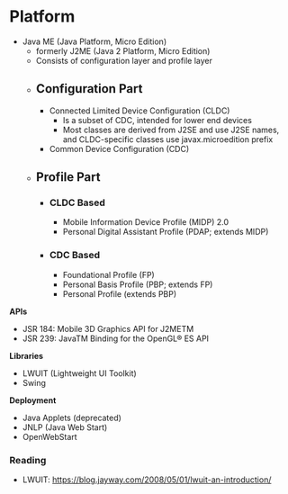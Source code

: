 # Platform
- Java ME (Java Platform, Micro Edition)
	- formerly J2ME (Java 2 Platform, Micro Edition)
	- Consists of configuration layer and profile layer
	- ## Configuration Part
		- Connected Limited Device Configuration (CLDC)
			- Is a subset of CDC, intended for lower end devices
			- Most classes are derived from J2SE and use J2SE names, and CLDC-specific classes use javax.microedition prefix
		- Common Device Configuration (CDC)
	- ## Profile Part
		- ### CLDC Based
			- Mobile Information Device Profile (MIDP) 2.0
			- Personal Digital Assistant Profile (PDAP; extends MIDP)
		- ### CDC Based
			- Foundational Profile (FP)
			- Personal Basis Profile (PBP; extends FP)
			- Personal Profile (extends PBP)

**APIs**
- JSR 184: Mobile 3D Graphics API for J2METM
- JSR 239: JavaTM Binding for the OpenGL® ES API

**Libraries**
- LWUIT (Lightweight UI Toolkit)
- Swing

**Deployment**
- Java Applets (deprecated)
- JNLP (Java Web Start)
- OpenWebStart

### Reading
- LWUIT: https://blog.jayway.com/2008/05/01/lwuit-an-introduction/